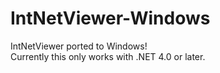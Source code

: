 # IntNetViewer-Windows
IntNetViewer ported to Windows!
<br>
Currently this only works with .NET 4.0 or later.
